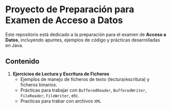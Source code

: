 # Proyecto de Preparación para Examen de Acceso a Datos

Este repositorio está dedicado a la preparación para el examen de **Acceso a Datos**, incluyendo apuntes, ejemplos de código y prácticas desarrolladas en Java.

## Contenido
1. **Ejercicios de Lectura y Escritura de Ficheros**  
   - Ejemplos de manejo de ficheros de texto (lectura/escritura) y ficheros binarios.
   - Prácticas para trabajar con `BufferedReader`, `BufferedWriter`, `FileReader`, `FileWriter`, etc.
   - Practicas para trabar con archivos  `XML`
